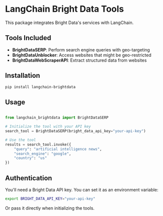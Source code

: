 # LangChain Bright Data Tools

This package integrates Bright Data's services with LangChain.

## Tools Included

- **BrightDataSERP**: Perform search engine queries with geo-targeting
- **BrightDataUnblocker**: Access websites that might be geo-restricted
- **BrightDataWebScraperAPI**: Extract structured data from websites

## Installation

```bash
pip install langchain-brightdata
```

## Usage

```python

from langchain_brightdata import BrightDataSERP

# Initialize the tool with your API key
search_tool = BrightDataSERP(bright_data_api_key="your-api-key")

# Use the tool
results = search_tool.invoke({
    "query": "artificial intelligence news",
    "search_engine": "google",
    "country": "us"
})

```
## Authentication

You'll need a Bright Data API key. You can set it as an environment variable:

```bash
export BRIGHT_DATA_API_KEY="your-api-key"

```

Or pass it directly when initializing the tools.